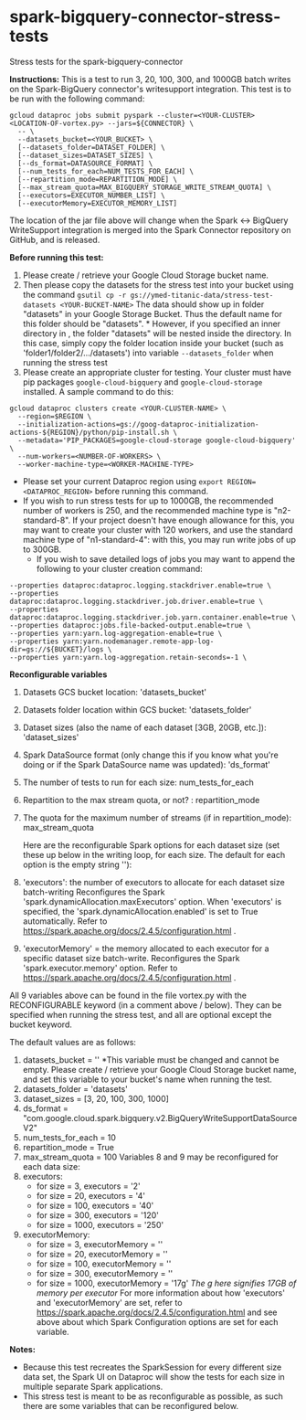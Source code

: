 # spark-bigquery-connector-stress-tests
Stress tests for the spark-bigquery-connector

**Instructions:**
This is a test to run 3, 20, 100, 300, and 1000GB batch writes on the Spark-BigQuery connector's writesupport integration. This test is to be run with the following command:

```
gcloud dataproc jobs submit pyspark --cluster=<YOUR-CLUSTER> <LOCATION-OF-vortex.py> --jars=${CONNECTOR} \
  -- \
  --datasets_bucket=<YOUR_BUCKET> \
  [--datasets_folder=DATASET_FOLDER] \
  [--dataset_sizes=DATASET_SIZES] \
  [--ds_format=DATASOURCE_FORMAT] \
  [--num_tests_for_each=NUM_TESTS_FOR_EACH] \
  [--repartition_mode=REPARTITION_MODE] \
  [--max_stream_quota=MAX_BIGQUERY_STORAGE_WRITE_STREAM_QUOTA] \
  [--executors=EXECUTOR_NUMBER_LIST] \
  [--executorMemory=EXECUTOR_MEMORY_LIST]
```
The location of the jar file above will change when the Spark <-> BigQuery WriteSupport integration is merged into the Spark Connector repository on GitHub, and is released.

**Before running this test:**
1. Please create / retrieve your Google Cloud Storage bucket name.
2. Then please copy the datasets for the stress test into your bucket using the command `gsutil cp -r gs://ymed-titanic-data/stress-test-datasets <YOUR-BUCKET-NAME>` The data should show up in folder "datasets" in your Google Storage Bucket. Thus the default name for this folder should be "datasets".
		* However, if you specified an inner directory in <YOUR-BUCKET-NAME>, the folder "datasets" will be nested inside the directory. In this case, simply copy the folder location inside your bucket (such as 'folder1/folder2/.../datasets') into variable `--datasets_folder` when running the stress test
3. Please create an appropriate cluster for testing. Your cluster must have pip packages `google-cloud-bigquery` and `google-cloud-storage` installed. A sample command to do this:
```
gcloud dataproc clusters create <YOUR-CLUSTER-NAME> \
  --region=$REGION \
  --initialization-actions=gs://goog-dataproc-initialization-actions-${REGION}/python/pip-install.sh \
  --metadata='PIP_PACKAGES=google-cloud-storage google-cloud-bigquery' \
  --num-workers=<NUMBER-OF-WORKERS> \
  --worker-machine-type=<WORKER-MACHINE-TYPE>
```
* Please set your current Dataproc region using `export REGION=<DATAPROC_REGION>` before running this command.
* If you wish to run stress tests for up to 1000GB, the recommended number of workers is 250, and the recommended machine type is "n2-standard-8". If your project doesn't have enough allowance for this, you may want to create your cluster with 120 workers, and use the standard machine type of "n1-standard-4": with this, you may run write jobs of up to 300GB.
	* If you wish to save detailed logs of jobs you may want to append the following to your cluster creation command:
```
--properties dataproc:dataproc.logging.stackdriver.enable=true \
--properties dataproc:dataproc.logging.stackdriver.job.driver.enable=true \
--properties dataproc:dataproc.logging.stackdriver.job.yarn.container.enable=true \
--properties dataproc:jobs.file-backed-output.enable=true \
--properties yarn:yarn.log-aggregation-enable=true \
--properties yarn:yarn.nodemanager.remote-app-log-dir=gs://${BUCKET}/logs \
--properties yarn:yarn.log-aggregation.retain-seconds=-1 \
```

**Reconfigurable variables**
1. Datasets GCS bucket location: 'datasets_bucket'
2. Datasets folder location within GCS bucket: 'datasets_folder'
3. Dataset sizes (also the name of each dataset [3GB, 20GB, etc.]): 'dataset_sizes'
4. Spark DataSource format (only change this if you know what you're doing or if the Spark DataSource name was updated): 'ds_format'
5. The number of tests to run for each size: num_tests_for_each
6. Repartition to the max stream quota, or not? :  repartition_mode
7. The quota for the maximum number of streams (if in repartition_mode): max_stream_quota

	Here are the reconfigurable Spark options for each dataset size (set these up below in  the writing loop, for each size. The default for each option is the empty string ''):
8. 'executors': the number of executors to allocate for each dataset size batch-writing Reconfigures the Spark 'spark.dynamicAllocation.maxExecutors' option. When 'executors' is specified, the 'spark.dynamicAllocation.enabled' is set to True automatically. Refer to https://spark.apache.org/docs/2.4.5/configuration.html .
9. 'executorMemory' = the memory allocated to each executor for a specific dataset size batch-write. Reconfigures the Spark 'spark.executor.memory' option. Refer to https://spark.apache.org/docs/2.4.5/configuration.html .

All 9 variables above can be found in the file vortex.py with the RECONFIGURABLE keyword (in a comment above / below). They can be specified when running the stress test, and all are optional except the bucket keyword.

The default values are as follows:
1. datasets_bucket = '' *This variable must be changed and cannot be empty. Please create / retrieve your Google Cloud Storage bucket name, and set this variable to your bucket's name when running the test.
2. datasets_folder = 'datasets'
3. dataset_sizes = [3, 20, 100, 300, 1000]
4. ds_format = "com.google.cloud.spark.bigquery.v2.BigQueryWriteSupportDataSourceV2"
5. num_tests_for_each = 10
6. repartition_mode = True
7. max_stream_quota = 100
	Variables 8 and 9 may be reconfigured for each data size:
8. executors:
	* for size = 3, executors = '2'
	* for size = 20, executors = '4'
	* for size = 100, executors = '40'
	* for size = 300, executors = '120'
	* for size = 1000, executors = '250'
9. executorMemory:
	* for size = 3, executorMemory = ''
	* for size = 20, executorMemory = ''
	* for size = 100, executorMemory = ''
	* for size = 300, executorMemory = ''
	* for size = 1000, executorMemory = '17g' *The g here signifies 17GB of memory per executor*
	For more information about how 'executors' and 'executorMemory' are set, refer to https://spark.apache.org/docs/2.4.5/configuration.html and see above about which Spark Configuration options are set for each variable.

**Notes:**
* Because this test recreates the SparkSession for every different size data set, the Spark UI on Dataproc will show the tests for each size in multiple separate Spark applications.
* This stress test is meant to be as reconfigurable as possible, as such there are some variables that can be reconfigured below.
